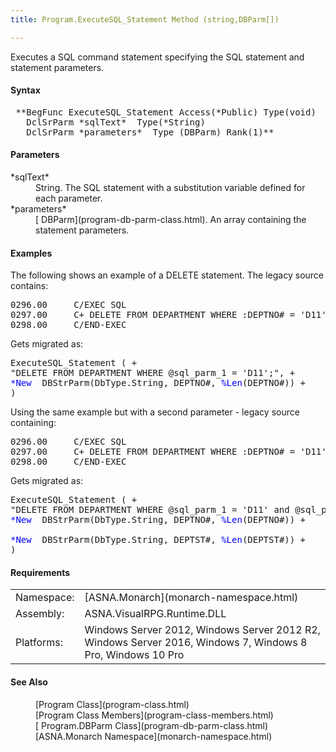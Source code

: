 ```yaml
---
title: Program.ExecuteSQL_Statement Method (string,DBParm[])

---
```


Executes a SQL command statement specifying the SQL statement and statement parameters.
<!-- start -->

#### Syntax
<pre class="syntax"> **BegFunc ExecuteSQL_Statement Access(*Public) Type(void)
   DclSrParm *sqlText*  Type(*String)
   DclSrParm *parameters*  Type (DBParm) Rank(1)**       </pre>

#### Parameters
<dl>
        <dt>
 *sqlText* 
        </dt>
        <dd>String. The SQL statement
        with a substitution variable defined for each
        parameter.</dd>
        <dt>
 *parameters*  </dt>
        <dd>
          [
        DBParm](program-db-parm-class.html). An array containing the statement
        parameters.</dd>
</dl>

#### Examples
The following shows an example of a DELETE statement. The legacy source contains:
<pre class="libCScode">
0296.00     C/EXEC SQL
0297.00     C+ DELETE FROM DEPARTMENT WHERE :DEPTNO# = 'D11'
0298.00     C/END-EXEC</pre>

Gets migrated as:
<pre class="example">ExecuteSQL_Statement ( +
"DELETE FROM DEPARTMENT WHERE @sql_parm_1 = 'D11';", +
<span style="color:blue">*New</span>  DBStrParm(DbType.String, DEPTNO#, <span style="color:blue">%Len</span>(DEPTNO#)) +
)</pre>

Using the same example but with a second parameter - legacy source containing:
<pre class="libCScode">
0296.00     C/EXEC SQL
0297.00     C+ DELETE FROM DEPARTMENT WHERE :DEPTNO# = 'D11'and :DEPTST# = 'INA'
0298.00     C/END-EXEC</pre>

Gets migrated as:
<pre class="example">ExecuteSQL_Statement ( +
"DELETE FROM DEPARTMENT WHERE @sql_parm_1 = 'D11' and @sql_parm2 = 'INA';", +
<span style="color:blue">*New</span>  DBStrParm(DbType.String, DEPTNO#, <span style="color:blue">%Len</span>(DEPTNO#)) +
<br /><span style="color:blue">*New</span>  DBStrParm(DbType.String, DEPTST#, <span style="color:blue">%Len</span>(DEPTST#)) + 
)
</pre>

<!-- start -->

#### Requirements
<table class="dttable" cellspacing="0" cellpadding="4" width="60%">
           <colgroup>
            <col width="15%" style="font-weight:bold" />
            <col width="85%" />
          </colgroup>
          <tr>
            <td>Namespace:</td>
            <td>[ASNA.Monarch](monarch-namespace.html)</td>
          </tr>
          <tr>
            <td>Assembly:</td>
            <td>ASNA.VisualRPG.Runtime.DLL</td>
          </tr>
         <tr>
            <td>Platforms:</td>
            <td> Windows Server 2012, Windows Server 2012 R2, Windows Server 2016, Windows 7, Windows 8 Pro, Windows 10 Pro</td>
         </tr>
</table>

#### See Also
<dl>
        <dd>[Program
        Class](program-class.html)</dd>
        <dd>
        [Program
        Class Members](program-class-members.html)</dd>
<dd>[
        Program.DBParm Class](program-db-parm-class.html)</dd>
<dd>[ASNA.Monarch
        Namespace](monarch-namespace.html)</dd>
</dl>


